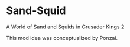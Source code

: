 # Sand-Squid
A World of Sand and Squids in Crusader Kings 2 

This mod idea was conceptualized by Ponzai.
